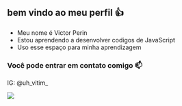## bem vindo ao meu perfil 👍

- Meu nome é Victor Perin
- Estou aprendendo a desenvolver codigos de JavaScript
- Uso esse espaço para minha aprendizagem


### Você pode entrar em contato comigo 📫

IG: @uh_vitim_


![](https://media1.tenor.com/m/KBNVmNOnRacAAAAC/free_fire.gif)
